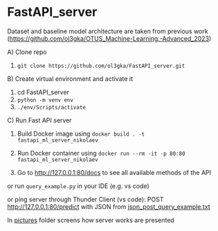 # FastAPI_server

Dataset and baseline model architecture are taken from previous work (https://github.com/ol3gka/OTUS_Machine-Learning.-Advanced_2023)


A) Clone repo
1) `git clone https://github.com/ol3gka/FastAPI_server.git`

B) Create virtual environment and activate it
1) cd FastAPI_server
2) `python -m venv env`
3) `./env/Scripts/activate`

С) Run Fast API server
1) Build Docker image using `docker build . -t fastapi_ml_server_nikolaev`

2) Run Docker container using `docker run --rm -it -p 80:80 fastapi_ml_server_nikolaev`

3) Go to http://127.0.0.1:80/docs to see all available methods of the API

or run `query_example.py` in your IDE (e.g. vs code)

or ping  server through Thunder Client (vs code): POST http://127.0.0.1:80/predict
with JSON from [json_post_query_example.txt](pictures/json_post_query_example.txt)

In [pictures](pictures) folder screens how server works are presented

